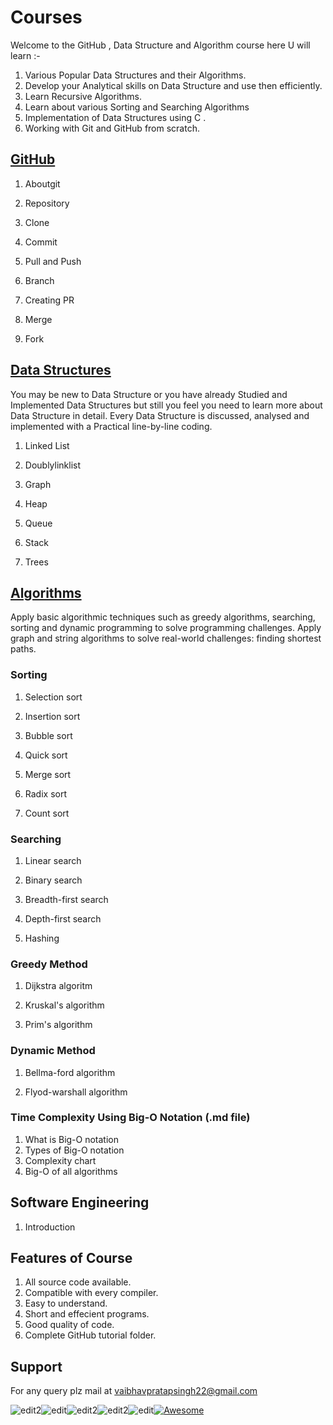 # Courses

Welcome to the GitHub , Data Structure and Algorithm course here U will learn :-

1. Various Popular Data Structures and their Algorithms.
1. Develop your Analytical skills on Data Structure and use then efficiently.
1. Learn Recursive Algorithms.
1. Learn about various Sorting and Searching Algorithms
1. Implementation of Data Structures using C .
1. Working with Git and GitHub from scratch.

## [GitHub](1-github)

1. Aboutgit

2. Repository

3. Clone

4. Commit   

5. Pull and Push

6. Branch

7. Creating PR

8. Merge

9. Fork

## [Data Structures](2-datastructure)

  You may be new to Data Structure or you have already Studied and Implemented Data Structures but still you feel you need to learn more about Data Structure in detail. Every Data Structure is discussed, analysed and implemented with a Practical line-by-line coding.


1. Linked List 

2. Doublylinklist 

3. Graph 

4. Heap   

5. Queue 

6. Stack 

7. Trees 

## [Algorithms](3-algorithms)  
 
Apply basic algorithmic techniques such as greedy algorithms, searching, sorting and dynamic programming to solve programming challenges.
Apply graph and string algorithms to solve real-world challenges: finding shortest paths.

### Sorting

1. Selection sort

2. Insertion sort 

3. Bubble sort 

4. Quick sort 

5. Merge sort 

6. Radix sort 

7. Count sort 

### Searching

1. Linear search

2. Binary search

3. Breadth-first search

4. Depth-first search

5. Hashing

### Greedy Method

1. Dijkstra algoritm 

2. Kruskal's algorithm

3. Prim's algorithm 

### Dynamic Method

1. Bellma-ford algorithm

2. Flyod-warshall algorithm

### Time Complexity Using Big-O Notation (.md file)

1. What is Big-O notation
2. Types of Big-O notation
3. Complexity chart
4. Big-O of all algorithms

## Software Engineering
1. Introduction


## Features of Course
1. All source code available.
2. Compatible with every compiler.
3. Easy to understand.
4. Short and effecient programs.
5. Good quality of code.
6. Complete GitHub tutorial folder.

## Support
For any query plz mail at vaibhavpratapsingh22@gmail.com


![edit2](https://img.shields.io/static/v1?label=topic&message=Introduction&color=orange)![edit](https://img.shields.io/github/languages/top/vaibhavpratapsingh22/Courses)![edit2](https://img.shields.io/static/v1?label=madeby&message=Vaibhav&color=<COLOR>)![edit2](https://img.shields.io/static/v1?label=reviewer&message=Udey&color=<COLOR>)![edit](https://img.shields.io/static/v1?label=PRs&message=Welcome&color=<COLOR>)[![Awesome](https://cdn.rawgit.com/sindresorhus/awesome/d7305f38d29fed78fa85652e3a63e154dd8e8829/media/badge.svg)](https://github.com/sindresorhus/awesome#readme)
